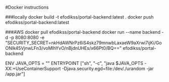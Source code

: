 #Docker instructions

###locally
docker build -t efodikss/portal-backend:latest .
docker push efodikss/portal-backend:latest


###AWS
docker pull efodikss/portal-backend
docker run --name backend -d -p 8080:8080 -e "SECURITY_SECRET=nkHdAWNrPz6iS4skz79mnwbLaxaeW9aXrwi7ijKi/GoONIk45VjnwLFn3/voMIhYvO/nBjdnUHEs/x66Pt0/BQ==" efodikss/portal-backend

ENV JAVA_OPTS = ""
ENTRYPOINT ["sh", "-c", "java $JAVA_OPTS -XX:+UseContainerSupport -Djava.security.egd=file:/dev/./urandom -jar /app.jar"]